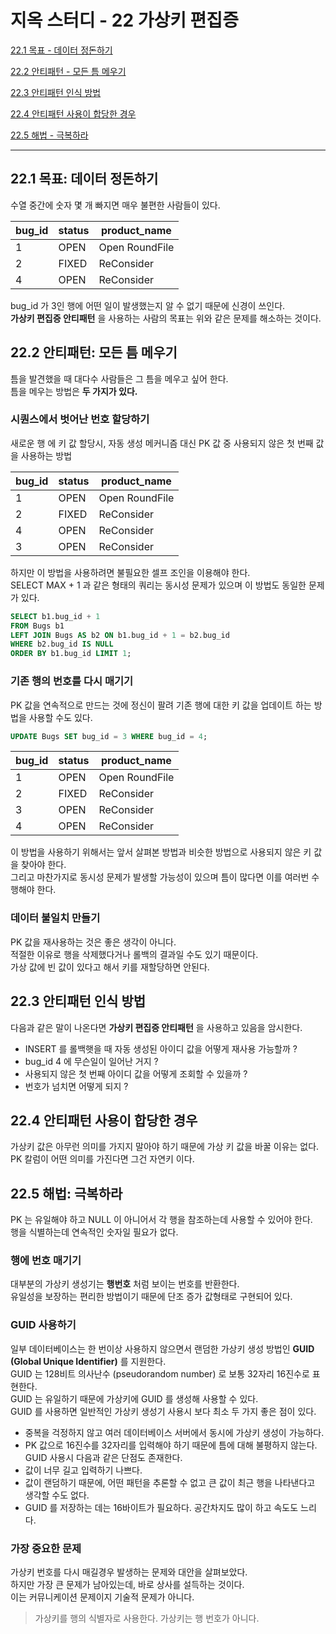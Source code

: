 # 지옥 스터디 - 22 가상키 편집증

[22.1 목표 - 데이터 정돈하기](#221-목표:-데이터-정돈하기)

[22.2 안티패턴 - 모든 틈 메우기](#222-안티패턴:-모든-틈-메우기)

[22.3 안티패턴 인식 방법](#223-안티패턴-인식-방법)

[22.4 안티패턴 사용이 합당한 경우](#224-안티패턴-사용이-합당한-경우)

[22.5 해법 - 극복하라](#225-해법:-극복하라)

---

## 22.1 목표: 데이터 정돈하기

수열 중간에 숫자 몇 개 빠지면 매우 불편한 사람들이 있다.

| bug_id | status | product_name |
| --- | --- | --- |
| 1 | OPEN | Open RoundFile |
| 2 | FIXED | ReConsider |
| 4 | OPEN | ReConsider |

bug_id 가 3인 행에 어떤 일이 발생했는지 알 수 없기 때문에 신경이 쓰인다. <br/>
**가상키 편집증 안티패턴** 을 사용하는 사람의 목표는 위와 같은 문제를 해소하는 것이다.

## 22.2 안티패턴: 모든 틈 메우기

틈을 발견했을 때 대다수 사람들은 그 틈을 메우고 싶어 한다. <br/>
틈을 메우는 방법은 **두 가지가 있다.**

### 시퀀스에서 벗어난 번호 할당하기

새로운 행 에 키 값 할당시, 자동 생성 메커니즘 대신 PK 값 중 사용되지 않은 첫 번째 값을 사용하는 방법

| bug_id | status | product_name |
| --- | --- | --- |
| 1 | OPEN | Open RoundFile |
| 2 | FIXED | ReConsider |
| 4 | OPEN | ReConsider |
| 3 | OPEN | ReConsider |

하지만 이 방법을 사용하려면 불필요한 셀프 조인을 이용해야 한다. <br/>
SELECT MAX + 1 과 같은 형태의 쿼리는 동시성 문제가 있으며 이 방법도 동일한 문제가 있다.
```sql
SELECT b1.bug_id + 1
FROM Bugs b1
LEFT JOIN Bugs AS b2 ON b1.bug_id + 1 = b2.bug_id
WHERE b2.bug_id IS NULL
ORDER BY b1.bug_id LIMIT 1;
```

### 기존 행의 번호를 다시 매기기

PK 값을 연속적으로 만드는 것에 정신이 팔려 기존 행에 대한 키 값을 업데이트 하는 방법을 사용할 수도 있다.

```sql
UPDATE Bugs SET bug_id = 3 WHERE bug_id = 4;
```

| bug_id | status | product_name |
| --- | --- | --- |
| 1 | OPEN | Open RoundFile |
| 2 | FIXED | ReConsider |
| 3 | OPEN | ReConsider |
| 4 | OPEN | ReConsider |

이 방법을 사용하기 위해서는 앞서 살펴본 방법과 비슷한 방법으로 사용되지 않은 키 값을 찾아야 한다. <br/>
그리고 마찬가지로 동시성 문제가 발생할 가능성이 있으며 틈이 많다면 이를 여러번 수행해야 한다.

### 데이터 불일치 만들기

PK 값을 재사용하는 것은 좋은 생각이 아니다. <br/>
적절한 이유로 행을 삭제했다거나 롤백의 결과일 수도 있기 때문이다. <br/>
가상 값에 빈 값이 있다고 해서 키를 재할당하면 안된다.

## 22.3 안티패턴 인식 방법

다음과 같은 말이 나온다면 **가상키 편집증 안티패턴** 을  사용하고 있음을 암시한다.
- INSERT 를 롤백햇을 때 자동 생성된 아이디 값을 어떻게 재사용 가능할까 ?
- bug_id 4 에 무슨일이 일어난 거지 ?
- 사용되지 않은 첫 번째 아이디 값을 어떻게 조회할 수 있을까 ?
- 번호가 넘치면 어떻게 되지 ?

## 22.4 안티패턴 사용이 합당한 경우

가상키 값은 아무런 의미를 가지지 말아야 하기 때문에 가상 키 값을 바꿀 이유는 없다. <br/>
PK 칼럼이 어떤 의미를 가진다면 그건 자연키 이다.

## 22.5 해법: 극복하라

PK 는 유일해야 하고 NULL 이 아니어서 각 행을 참조하는데 사용할 수 있어야 한다. <br/>
행을 식별하는데 연속적인 숫자일 필요가 없다.

### 행에 번호 매기기

대부분의 가상키 생성기는 **행번호** 처럼 보이는 번호를 반환한다. <br/>
유일성을 보장하는 편리한 방법이기 때문에 단조 증가 값형태로 구현되어 있다.

### GUID 사용하기

일부 데이터베이스는 한 번이상 사용하지 않으면서 랜덤한 가상키 생성 방법인 **GUID (Global Unique Identifier)** 를 지원한다. <br/>
GUID 는 128비트 의사난수 (pseudorandom number) 로 보통 32자리 16진수로 표현한다. <br/>
GUID 는 유일하기 때문에 가상키에 GUID 를 생성해 사용할 수 있다. <br/>
GUID 를 사용하면 일반적인 가상키 생성기 사용시 보다 최소 두 가지 좋은 점이 있다.
- 중복을 걱정하지 않고 여러 데이터베이스 서버에서 동시에 가상키 생성이 가능하다.
- PK 값으로 16진수를 32자리를 입력해야 하기 때문에 틈에 대해 불평하지 않는다.
GUID 사용시 다음과 같은 단점도 존재한다.
- 값이 너무 길고 입력하기 나쁘다.
- 값이 랜덤하기 때문에, 어떤 패턴을 추론할 수 없고 큰 값이 최근 행을 나타낸다고 생각할 수도 없다.
- GUID 를 저장하는 데는 16바이트가 필요하다. 공간차지도 많이 하고 속도도 느리다.

### 가장 중요한 문제

가상키 번호를 다시 매길경우 발생하는 문제와 대안을 살펴보았다. <br/>
하지만 가장 큰 문제가 남아있는데, 바로 상사를 설득하는 것이다. <br/>
이는 커뮤니케이션 문제이지 기술적 문제가 아니다.

> 가상키를 행의 식별자로 사용한다. 가상키는 행 번호가 아니다.




